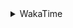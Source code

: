 <details>
 <summary>WakaTime</summary>

<!--START_SECTION:waka-->
![Profile Views](http://img.shields.io/badge/Profile%20Views-1-blue)

**🐱 My Github Data** 

> 🏆 326 Contributions in the Year 2021
 > 
> 📦 255.0 kB Used in Github's Storage 
 > 
> 🚫 Not Opted to Hire
 > 
> 📜 41 Public Repositories 
 > 
> 🔑 1 Private Repository 
 > 
**I'm a Night 🦉** 

```text
🌞 Morning    21 commits     █░░░░░░░░░░░░░░░░░░░░░░░░   7.32% 
🌆 Daytime    112 commits    █████████░░░░░░░░░░░░░░░░   39.02% 
🌃 Evening    119 commits    ██████████░░░░░░░░░░░░░░░   41.46% 
🌙 Night      35 commits     ███░░░░░░░░░░░░░░░░░░░░░░   12.2%

```
📅 **I'm Most Productive on Monday** 

```text
Monday       50 commits     ████░░░░░░░░░░░░░░░░░░░░░   17.42% 
Tuesday      45 commits     ████░░░░░░░░░░░░░░░░░░░░░   15.68% 
Wednesday    39 commits     ███░░░░░░░░░░░░░░░░░░░░░░   13.59% 
Thursday     44 commits     ███░░░░░░░░░░░░░░░░░░░░░░   15.33% 
Friday       35 commits     ███░░░░░░░░░░░░░░░░░░░░░░   12.2% 
Saturday     41 commits     ███░░░░░░░░░░░░░░░░░░░░░░   14.29% 
Sunday       33 commits     ███░░░░░░░░░░░░░░░░░░░░░░   11.5%

```


📊 **This Week I Spent My Time On** 

```text
⌚︎ Time Zone: Asia/Shanghai

💬 Programming Languages: 
Go                       33 hrs 58 mins      ████████████████████░░░░░   80.4% 
Markdown                 3 hrs 48 mins       ██░░░░░░░░░░░░░░░░░░░░░░░   9.01% 
Protocol Buffer          2 hrs 21 mins       █░░░░░░░░░░░░░░░░░░░░░░░░   5.57% 
YAML                     1 hr 14 mins        ░░░░░░░░░░░░░░░░░░░░░░░░░   2.92% 
Python                   19 mins             ░░░░░░░░░░░░░░░░░░░░░░░░░   0.75%

🔥 Editors: 
VS Code                  42 hrs 10 mins      █████████████████████████   99.81% 
IntelliJ                 4 mins              ░░░░░░░░░░░░░░░░░░░░░░░░░   0.19%

🐱‍💻 Projects: 
grpc-learning            5 hrs 54 mins       ███░░░░░░░░░░░░░░░░░░░░░░   13.97% 
kit-learning             5 hrs 30 mins       ███░░░░░░░░░░░░░░░░░░░░░░   13.04% 
mcts                     4 hrs 29 mins       ██░░░░░░░░░░░░░░░░░░░░░░░   10.61% 
kit-examples             4 hrs 7 mins        ██░░░░░░░░░░░░░░░░░░░░░░░   9.77% 
blog                     3 hrs 29 mins       ██░░░░░░░░░░░░░░░░░░░░░░░   8.25%

💻 Operating System: 
Linux                    41 hrs 4 mins       ████████████████████████░   97.17% 
Windows                  1 hr 11 mins        ░░░░░░░░░░░░░░░░░░░░░░░░░   2.83%

```

**I Mostly Code in Go** 

```text
Go                       14 repos            ███████████░░░░░░░░░░░░░░   43.75% 
Java                     9 repos             ███████░░░░░░░░░░░░░░░░░░   28.12% 
Python                   2 repos             █░░░░░░░░░░░░░░░░░░░░░░░░   6.25% 
Vue                      2 repos             █░░░░░░░░░░░░░░░░░░░░░░░░   6.25% 
HTML                     2 repos             █░░░░░░░░░░░░░░░░░░░░░░░░   6.25%

```


**Timeline**

![Chart not found](https://raw.githubusercontent.com/MaoLongLong/MaoLongLong/main/charts/bar_graph.png) 


 Last Updated on 15/07/2021
<!--END_SECTION:waka-->

</details>
